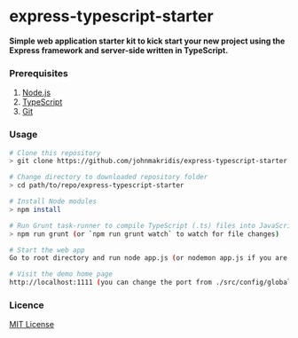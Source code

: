 # express-typescript-starter
**Simple web application starter kit to kick start your new project using the Express framework and server-side written in TypeScript.**


### Prerequisites

1. [Node.js](https://nodejs.org/)
2. [TypeScript](https://www.typescriptlang.org/)
3. [Git](https://git-scm.com/)

### Usage
```bash
# Clone this repository
> git clone https://github.com/johnmakridis/express-typescript-starter.git

# Change directory to downloaded repository folder
> cd path/to/repo/express-typescript-starter

# Install Node modules
> npm install

# Run Grunt task-runner to compile TypeScript (.ts) files into JavaScript (ES6)
> npm run grunt (or `npm run grunt watch` to watch for file changes)

# Start the web app
Go to root directory and run node app.js (or nodemon app.js if you are using Nodemon module) 

# Visit the demo home page
http://localhost:1111 (you can change the port from ./src/config/globals.ts)
```
### Licence
<a href="https://github.com/johnmakridis/express-typescript-starter/blob/master/LICENSE" target="_blank">MIT License</a>
